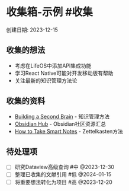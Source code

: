 # 收集箱-示例 #收集

创建日期: 2023-12-15

## 收集的想法
- 考虑在LifeOS中添加API集成功能
- 学习React Native可能对开发移动版有帮助
- 关注最新的知识管理方法论

## 收集的资料
- [Building a Second Brain](https://www.buildingasecondbrain.com/) - 知识管理方法
- [Obsidian Hub](https://publish.obsidian.md/hub/00+-+Start+here) - Obsidian社区资源汇总
- [How to Take Smart Notes](https://takesmartnotes.com/) - Zettelkasten方法

## 待处理项
- [ ] 研究Dataview高级查询 #中 @2023-12-30
- [ ] 整理已收集的文献引用 #低 @2024-01-15
- [ ] 将重要想法转化为项目 #高 @2023-12-20 